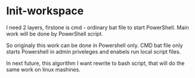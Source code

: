 # Init-workspace

I need 2 layers, firstone is cmd - ordinary bat file to start PowerShell.
Main work will be done by PowerShell script.

So originaly this work can be done in Powershell only.
CMD bat file only starts Powershell in admin priveleges and enabels run local script files.

In next future, this algorithm I want rewrite to bash script,
that will do the same work on linux mashines.